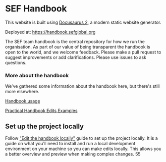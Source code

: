 # SEF Handbook

This website is built using [Docusaurus 2](https://docusaurus.io/), a modern static website generator.

Deployed at: https://handbook.sefglobal.org

The SEF team handbook is the central repository for how we run the organisation. As part of our value of being
transparent the handbook is open to the world, and we welcome feedback. Please make a pull request to suggest
improvements or add clarifications. Please use issues to ask questions.

### More about the handbook

We've gathered some information about the handbook here, but there's still more elsewhere.

[Handbook usage](https://sef-global.github.io/sef-handbook/organisation/handbook/usage/)

[Practical Handbook Edits Examples](https://sef-global.github.io/sef-handbook/organisation/handbook/practical-handbook-edits/)

## Set up the project locally

Follow ["Edit the handbook locally"](https://sef-global.github.io/sef-handbook/organisation/handbook/edit-locally) guide
to set up the project locally. It is a guide on what you'll need to install and run a local development environment on
your machine so you can make edits locally. This allows you a better overview and preview when making complex changes.
55
